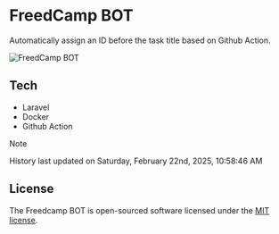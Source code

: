 # FreedCamp BOT

Automatically assign an ID before the task title based on Github Action.

![FreedCamp BOT](https://repository-images.githubusercontent.com/737932867/7d34798b-2680-471c-b089-a78a718d3d6a)

## Tech

- Laravel
- Docker
- Github Action

> [!NOTE]  
> History last updated on Saturday, February 22nd, 2025, 10:58:46 AM

## License

The Freedcamp BOT is open-sourced software licensed under the [MIT license](https://opensource.org/licenses/MIT).
